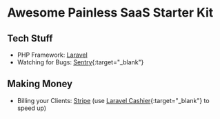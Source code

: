 # Awesome Painless SaaS Starter Kit

## Tech Stuff

- PHP Framework: <a href="https://laravel.com/?utm_source=Awesome-Painless-SaaS-Starter-Kit">Laravel</a>
- Watching for Bugs: [Sentry](https://sentry.io/?utm_source=Awesome-Painless-SaaS-Starter-Kit){:target="_blank"}

## Making Money

- Billing your Clients: [Stripe](https://stripe.com/?utm_source=Awesome-Painless-SaaS-Starter-Kit) (use [Laravel Cashier](https://laravel.com/docs/cashier?utm_source=Awesome-Painless-SaaS-Starter-Kit){:target="_blank"} to speed up)
